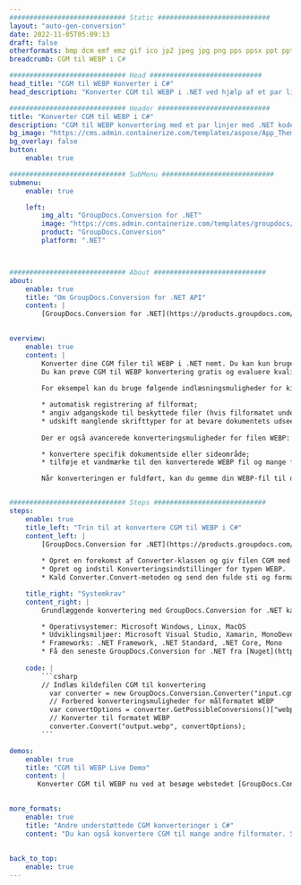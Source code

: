 ```yaml
---
############################# Static ############################
layout: "auto-gen-conversion"
date: 2022-11-05T05:09:13
draft: false
otherformats: bmp dcm emf emz gif ico jp2 jpeg jpg png pps ppsx ppt pptx psb psd svg svgz tga tif tiff webp wmf wmz
breadcrumb: CGM til WEBP i C#

############################# Head ############################
head_title: "CGM til WEBP Konverter i C#"
head_description: "Konverter CGM til WEBP i .NET ved hjælp af et par linjer kode. Brug GroupDocs Document Conversion API til at konvertere over 160 filformater."

############################# Header ############################
title: "Konverter CGM til WEBP i C#"
description: "CGM til WEBP konvertering med et par linjer med .NET kode"
bg_image: "https://cms.admin.containerize.com/templates/aspose/App_Themes/V3/images/bg/header1.png"
bg_overlay: false
button:
    enable: true

############################# SubMenu ############################
submenu:
    enable: true

    left:
        img_alt: "GroupDocs.Conversion for .NET"
        image: "https://cms.admin.containerize.com/templates/groupdocs/images/product-logos/90x90-noborder/groupdocs-conversion-net.png"
        product: "GroupDocs.Conversion"
        platform: ".NET"



############################# About ############################
about:
    enable: true
    title: "Om GroupDocs.Conversion for .NET API"
    content: |
        [GroupDocs.Conversion for .NET](https://products.groupdocs.com/conversion/net/) kan bruges til at konvertere Microsoft Word, Excel, PowerPoint, PDF, Visio og andre formater. GroupDocs.Conversion er en selvstændig API, der er velegnet til back-end og interne systemer, hvor høj ydeevne er påkrævet. Det afhænger ikke af nogen software som Microsoft eller Open Office.
    

overview:
    enable: true
    content: |
        Konverter dine CGM filer til WEBP i .NET nemt. Du kan kun bruge et par C# kodelinjer i enhver platform efter eget valg, såsom - Windows, Linux, macOS.
        Du kan prøve CGM til WEBP konvertering gratis og evaluere kvaliteten af ​​konverteringsresultaterne. Sammen med simple filkonverteringsscenarier kan du prøve mere avancerede muligheder for at indlæse kilden CGM fil og for at gemme output WEBP resultat. 
        
        For eksempel kan du bruge følgende indlæsningsmuligheder for kilden CGM:

        * automatisk registrering af filformat;
        * angiv adgangskode til beskyttede filer (hvis filformatet understøtter det);
        * udskift manglende skrifttyper for at bevare dokumentets udseende.
        
        Der er også avancerede konverteringsmuligheder for filen WEBP:

        * konvertere specifik dokumentside eller sideområde;
        * tilføje et vandmærke til den konverterede WEBP fil og mange flere.

        Når konverteringen er fuldført, kan du gemme din WEBP-fil til den lokale filsti eller ethvert tredjepartslager som FTP, Amazon S3, Google Drive, Dropbox osv. Bemærk venligst - for at konvertere CGM til {{ TO}} er der ikke behov for yderligere software installeret - som MS Office, Open Office, Adobe Acrobat Reader osv.


############################# Steps ############################
steps:
    enable: true
    title_left: "Trin til at konvertere CGM til WEBP i C#"
    content_left: |
        [GroupDocs.Conversion for .NET](https://products.groupdocs.com/conversion/net/) gør det nemt for udviklere at konvertere en CGM fil til WEBP med et par linjer kode.
        
        * Opret en forekomst af Converter-klassen og giv filen CGM med den fulde sti
        * Opret og indstil Konverteringsindstillinger for typen WEBP.
        * Kald Converter.Convert-metoden og send den fulde sti og format (WEBP) som en parameter

    title_right: "Systemkrav"
    content_right: |
        Grundlæggende konvertering med GroupDocs.Conversion for .NET kan udføres med nogle få enkle trin. Vores API'er understøttes på alle større platforme og operativsystemer. Før du udfører koden nedenfor, skal du sørge for, at du har følgende forudsætninger installeret på dit system.

        * Operativsystemer: Microsoft Windows, Linux, MacOS
        * Udviklingsmiljøer: Microsoft Visual Studio, Xamarin, MonoDevelop
        * Frameworks: .NET Framework, .NET Standard, .NET Core, Mono
        * Få den seneste GroupDocs.Conversion for .NET fra [Nuget](https://www.nuget.org/packages/groupdocs.conversion)
         
    code: |
        ```csharp    
        // Indlæs kildefilen CGM til konvertering
          var converter = new GroupDocs.Conversion.Converter("input.cgm");
          // Forbered konverteringsmuligheder for målformatet WEBP
          var convertOptions = converter.GetPossibleConversions()["webp"].ConvertOptions;
          // Konverter til formatet WEBP
          converter.Convert("output.webp", convertOptions);
        ```

demos:
    enable: true
    title: "CGM til WEBP Live Demo"
    content: |
       Konverter CGM til WEBP nu ved at besøge webstedet [GroupDocs.Conversion App](https://products.groupdocs.app/conversion/family). Online demo har følgende fordele
          

more_formats:
    enable: true
    title: "Andre understøttede CGM konverteringer i C#"
    content: "Du kan også konvertere CGM til mange andre filformater. Se venligst listen nedenfor."
       
       
back_to_top:
    enable: true
---
```

